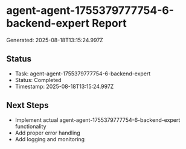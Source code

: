 # agent-agent-1755379777754-6-backend-expert Report

Generated: 2025-08-18T13:15:24.997Z

## Status
- Task: agent-agent-1755379777754-6-backend-expert
- Status: Completed
- Timestamp: 2025-08-18T13:15:24.997Z

## Next Steps
- Implement actual agent-agent-1755379777754-6-backend-expert functionality
- Add proper error handling
- Add logging and monitoring
